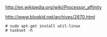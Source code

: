 http://en.wikipedia.org/wiki/Processor_affinity

http://www.blogkid.net/archives/2670.html

```
# sudo apt-get install util-linux
# taskset -h
```